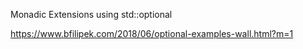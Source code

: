 Monadic Extensions using std::optional

https://www.bfilipek.com/2018/06/optional-examples-wall.html?m=1
